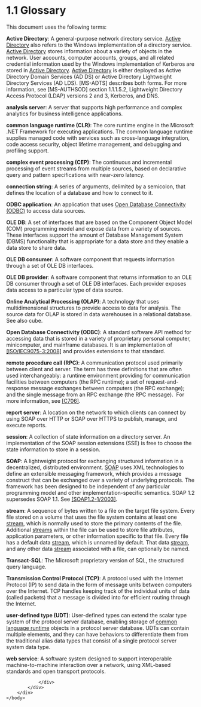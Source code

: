 <html dir="LTR" xmlns:mshelp="http://msdn.microsoft.com/mshelp" xmlns:ddue="http://ddue.schemas.microsoft.com/authoring/2003/5" xmlns:xlink="http://www.w3.org/1999/xlink" xmlns:tool="http://www.microsoft.com/tooltip">
    <head>
        <meta http-equiv="Content-Type" content="text/html; CHARSET=utf-8"></meta>
        <meta name="save" content="history"></meta>
        <title>1.1 Glossary</title>
        <xml>
            <mshelp:toctitle title="1.1 Glossary"></mshelp:toctitle>
            <mshelp:rltitle title="[MS-SSSO]: Glossary"></mshelp:rltitle>
            <mshelp:keyword index="A" term="20049766-3c6e-4f20-a20e-64785e88f6f2"></mshelp:keyword>
            <mshelp:attr name="DCSext.ContentType" value="open specification"></mshelp:attr>
            <mshelp:attr name="AssetID" value="20049766-3c6e-4f20-a20e-64785e88f6f2"></mshelp:attr>
            <mshelp:attr name="TopicType" value="kbRef"></mshelp:attr>
            <mshelp:attr name="DCSext.Title" value="[MS-SSSO]: Glossary" />
        </xml>
    </head>
    <body>
        <div id="header">
            <h1 class="heading">1.1 Glossary</h1>
        </div>
        <div id="mainSection">
            <div id="mainBody">
                <div id="allHistory" class="saveHistory"></div>
                <div id="sectionSection0" class="section" name="collapseableSection">
                    

<p>This document uses the following terms:</p>

<p><a id="gt_e467d927-17bf-49c9-98d1-96ddf61ddd90"><b>Active Directory</b>: A
general-purpose network directory service. </a><a href="20049766-3c6e-4f20-a20e-64785e88f6f2.md#gt_e467d927-17bf-49c9-98d1-96ddf61ddd90">Active Directory</a> also
refers to the Windows implementation of a directory service. <a href="20049766-3c6e-4f20-a20e-64785e88f6f2.md#gt_e467d927-17bf-49c9-98d1-96ddf61ddd90">Active Directory</a> stores
information about a variety of objects in the network. User accounts, computer
accounts, groups, and all related credential information used by the Windows
implementation of Kerberos are stored in <a href="20049766-3c6e-4f20-a20e-64785e88f6f2.md#gt_e467d927-17bf-49c9-98d1-96ddf61ddd90">Active Directory</a>. <a href="20049766-3c6e-4f20-a20e-64785e88f6f2.md#gt_e467d927-17bf-49c9-98d1-96ddf61ddd90">Active Directory</a> is either
deployed as Active Directory Domain Services (AD DS) or Active Directory
Lightweight Directory Services (AD LDS). <mshelp:link keywords="d2435927-0999-4c62-8c6d-13ba31a52e1a" tabindex="0">[MS-ADTS]</mshelp:link>
describes both forms. For more information, see <mshelp:link keywords="953d700a-57cb-4cf7-b0c3-a64f34581cc9" tabindex="0">[MS-AUTHSOD]</mshelp:link>
section 1.1.1.5.2, Lightweight Directory Access Protocol (LDAP) versions 2 and
3, Kerberos, and DNS.</p>

<p><a id="gt_3f8f73d9-c597-447c-b67e-47ec9930a916"><b>analysis server</b>: A server
that supports high performance and complex analytics for business intelligence
applications.</a></p>

<p><a id="gt_854253ea-e95f-40bb-9e99-cf5b1298db20"><b>common language runtime (CLR)</b>:
The core runtime engine in the Microsoft .NET Framework for executing
applications. The common language runtime supplies managed code with services
such as cross-language integration, code access security, object lifetime
management, and debugging and profiling support.</a></p>

<p><a id="gt_cdd92241-e9af-4c1f-af49-76373626468f"><b>complex event processing
(CEP)</b>: The continuous and incremental processing of event streams from
multiple sources, based on declarative query and pattern specifications with
near-zero latency.</a></p>

<p><a id="gt_03a9d0ca-2f10-4f3d-b910-052714a96f7d"><b>connection string</b>: A
series of arguments, delimited by a semicolon, that defines the location of a
database and how to connect to it.</a></p>

<p><a id="gt_e35646bd-5296-4877-9d38-c5939888423a"><b>ODBC application</b>: An
application that uses </a><a href="20049766-3c6e-4f20-a20e-64785e88f6f2.md#gt_7883fa02-8dc0-4154-894f-fe3a7bff153e">Open
Database Connectivity (ODBC)</a> to access data sources.</p>

<p><a id="gt_333f4fb1-4882-48df-bce6-f9961b408f31"><b>OLE DB</b>: A set of
interfaces that are based on the Component Object Model (COM) programming model
and expose data from a variety of sources. These interfaces support the amount
of Database Management System (DBMS) functionality that is appropriate for a
data store and they enable a data store to share data.</a></p>

<p><a id="gt_c9ba6694-bd6b-4571-991a-15522757f9ae"><b>OLE DB consumer</b>: A software
component that requests information through a set of OLE DB interfaces.</a></p>

<p><a id="gt_9a7e677f-b492-4893-b192-7034d9ad5851"><b>OLE DB provider</b>: A
software component that returns information to an OLE DB consumer through a set
of OLE DB interfaces. Each provider exposes data access to a particular type of
data source.</a></p>

<p><a id="gt_055c223a-52f1-4d41-b95b-d7c60eaa388f"><b>Online Analytical Processing
(OLAP)</b>: A technology that uses multidimensional structures to provide
access to data for analysis. The source data for OLAP is stored in data
warehouses in a relational database. See also cube.</a></p>

<p><a id="gt_7883fa02-8dc0-4154-894f-fe3a7bff153e"><b>Open Database Connectivity
(ODBC)</b>: A standard software API method for accessing data that is stored in
a variety of proprietary personal computer, minicomputer, and mainframe
databases. It is an implementation of </a><a href="https://go.microsoft.com/fwlink/?LinkId=223900">[ISO/IEC9075-3:2008]</a>
and provides extensions to that standard.</p>

<p><a id="gt_8a7f6700-8311-45bc-af10-82e10accd331"><b>remote procedure call (RPC)</b>:
A communication protocol used primarily between client and server. The term has
three definitions that are often used interchangeably: a runtime environment
providing for communication facilities between computers (the RPC runtime); a
set of request-and-response message exchanges between computers (the RPC
exchange); and the single message from an RPC exchange (the RPC message).  For
more information, see </a><a href="https://go.microsoft.com/fwlink/?LinkId=89824">[C706]</a>.</p>

<p><a id="gt_cbdd3a12-e9ec-43e2-ac97-9c47f171f96a"><b>report server</b>: A location
on the network to which clients can connect by using SOAP over HTTP or SOAP
over HTTPS to publish, manage, and execute reports.</a></p>

<p><a id="gt_0cd96b80-a737-4f06-bca4-cf9efb449d12"><b>session</b>: A collection of
state information on a directory server. An implementation of the SOAP session
extensions (SSE) is free to choose the state information to store in a session.</a></p>

<p><a id="gt_c1c313af-2310-4380-a6ea-c2cedc115958"><b>SOAP</b>: A lightweight
protocol for exchanging structured information in a decentralized, distributed
environment. </a><a href="20049766-3c6e-4f20-a20e-64785e88f6f2.md#gt_c1c313af-2310-4380-a6ea-c2cedc115958">SOAP</a>
uses XML technologies to define an extensible messaging framework, which
provides a message construct that can be exchanged over a variety of underlying
protocols. The framework has been designed to be independent of any particular
programming model and other implementation-specific semantics. SOAP 1.2
supersedes SOAP 1.1. See <a href="https://go.microsoft.com/fwlink/?LinkId=90521">[SOAP1.2-1/2003]</a>.</p>

<p><a id="gt_f3529cd8-50da-4f36-aa0b-66af455edbb6"><b>stream</b>: A sequence of
bytes written to a file on the target file system. Every file stored on a
volume that uses the file system contains at least one </a><a href="20049766-3c6e-4f20-a20e-64785e88f6f2.md#gt_f3529cd8-50da-4f36-aa0b-66af455edbb6">stream</a>, which is normally
used to store the primary contents of the file. Additional <a href="20049766-3c6e-4f20-a20e-64785e88f6f2.md#gt_f3529cd8-50da-4f36-aa0b-66af455edbb6">streams</a> within the file can
be used to store file attributes, application parameters, or other information
specific to that file. Every file has a default data <a href="20049766-3c6e-4f20-a20e-64785e88f6f2.md#gt_f3529cd8-50da-4f36-aa0b-66af455edbb6">stream</a>, which is unnamed by
default. That data <a href="20049766-3c6e-4f20-a20e-64785e88f6f2.md#gt_f3529cd8-50da-4f36-aa0b-66af455edbb6">stream</a>,
and any other data <a href="20049766-3c6e-4f20-a20e-64785e88f6f2.md#gt_f3529cd8-50da-4f36-aa0b-66af455edbb6">stream</a>
associated with a file, can optionally be named.</p>

<p><a id="gt_8a60c161-3d26-4379-9a9f-85d8aebb7496"><b>Transact-SQL</b>: The
Microsoft proprietary version of SQL, the structured query language.</a></p>

<p><a id="gt_b08d36f6-b5c6-4ce4-8d2d-6f2ab75ea4cb"><b>Transmission Control Protocol
(TCP)</b>: A protocol used with the Internet Protocol (IP) to send data in the
form of message units between computers over the Internet. TCP handles keeping
track of the individual units of data (called packets) that a message is
divided into for efficient routing through the Internet.</a></p>

<p><a id="gt_10a36f2b-2a1d-4d7f-b57d-261afca73727"><b>user-defined type (UDT)</b>:
User-defined types can extend the scalar type system of the protocol server
database, enabling storage of </a><a href="20049766-3c6e-4f20-a20e-64785e88f6f2.md#gt_854253ea-e95f-40bb-9e99-cf5b1298db20">common language runtime</a>
objects in a protocol server database. UDTs can contain multiple elements, and
they can have behaviors to differentiate them from the traditional alias data
types that consist of a single protocol server system data type.</p>

<p><a id="gt_a96bfb18-c329-40f5-89fd-df7a94b89882"><b>web service</b>: A software
system designed to support interoperable machine-to-machine interaction over a
network, using XML-based standards and open transport protocols.</a></p>


                </div>
            </div>
        </div>
    </body>
</html>